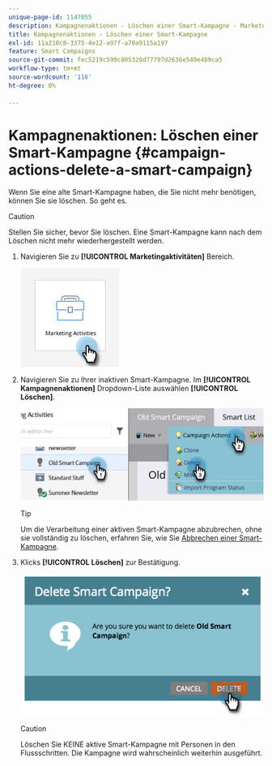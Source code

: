 ```yaml
---
unique-page-id: 1147055
description: Kampagnenaktionen - Löschen einer Smart-Kampagne - Marketo-Dokumente - Produktdokumentation
title: Kampagnenaktionen - Löschen einer Smart-Kampagne
exl-id: 11a210c8-3375-4e12-a97f-a70a9115a197
feature: Smart Campaigns
source-git-commit: fec5219c599c805328d77797d2636e549e489ca5
workflow-type: tm+mt
source-wordcount: '116'
ht-degree: 0%

---
```


# Kampagnenaktionen: Löschen einer Smart-Kampagne {#campaign-actions-delete-a-smart-campaign}

Wenn Sie eine alte Smart-Kampagne haben, die Sie nicht mehr benötigen, können Sie sie löschen. So geht es.

>[!CAUTION]
>
>Stellen Sie sicher, bevor Sie löschen. Eine Smart-Kampagne kann nach dem Löschen nicht mehr wiederhergestellt werden.

1. Navigieren Sie zu **[!UICONTROL Marketingaktivitäten]** Bereich.

   ![](assets/campaign-actions-delete-a-smart-campaign-1.png)

1. Navigieren Sie zu Ihrer inaktiven Smart-Kampagne. Im **[!UICONTROL Kampagnenaktionen]** Dropdown-Liste auswählen **[!UICONTROL Löschen]**.

   ![](assets/campaign-actions-delete-a-smart-campaign-2.png)

   >[!TIP]
   >
   >Um die Verarbeitung einer aktiven Smart-Kampagne abzubrechen, ohne sie vollständig zu löschen, erfahren Sie, wie Sie [Abbrechen einer Smart-Kampagne](/help/marketo/product-docs/core-marketo-concepts/smart-campaigns/using-smart-campaigns/abort-a-smart-campaign.md).

1. Klicks **[!UICONTROL Löschen]** zur Bestätigung.

   ![](assets/campaign-actions-delete-a-smart-campaign-3.png)

   >[!CAUTION]
   >
   >Löschen Sie KEINE aktive Smart-Kampagne mit Personen in den Flussschritten. Die Kampagne wird wahrscheinlich weiterhin ausgeführt.
